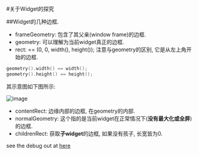 #关于Widget的探究

##Widget的几种边框.

- frameGeometry: 包含了其父亲(window frame)的边框.
- geometry: 可以理解为当前widget真正的边框.
- rect: == (0, 0, width(), height()); 注意与geometry的区别, 它是从左上角开始的边框.
```cpp
geometry().width() == width();
geometry().height() == height();
```
其示意图如下图所示:

![image](https://cloud.githubusercontent.com/assets/1147451/4418117/01f0ba80-455c-11e4-87f2-13fed4328e77.png)

- contentRect: 边缘内部的边框, 在geometry的内部.
- normalGeometry: 这个指的是当前widget在正常情况下(**没有最大化或全屏**)的边框.
- childrenRect: 获取**子widget**的边框, 如果没有孩子, 长宽皆为0.

see the debug out at [here](../../../907969c2aac80c1d4a71cedaf59ef3c49e879530/QtLab/Widget/widget.cpp#L16-L41)
